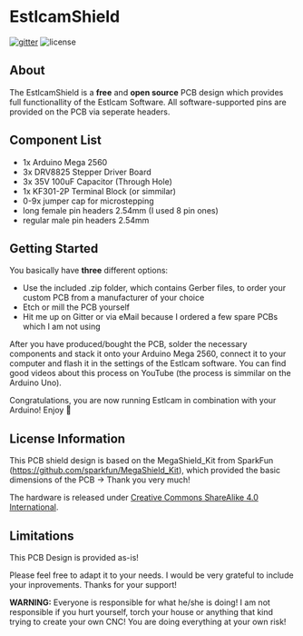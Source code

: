 # EstlcamShield
[![gitter](https://img.shields.io/gitter/room/nwjs/nw.js.svg)](https://gitter.im/EstlcamShield/community)
![license](https://img.shields.io/badge/license-CC%20BY--SA%204.0-blue.svg)

## About
The EstlcamShield is a **free** and **open source** PCB design which provides full functionallity of the Estlcam Software. All software-supported pins are provided on the PCB via seperate headers.

## Component List
- 1x Arduino Mega 2560
- 3x DRV8825 Stepper Driver Board
- 3x 35V 100uF Capacitor (Through Hole)
- 1x KF301-2P Terminal Block (or simmilar)
- 0-9x jumper cap for microstepping
- long female pin headers 2.54mm (I used 8 pin ones)
- regular male pin headers 2.54mm

## Getting Started
You basically have **three** different options:
- Use the included .zip folder, which contains Gerber files, to order your custom PCB from a manufacturer of your choice
- Etch or mill the PCB yourself
- Hit me up on Gitter or via eMail because I ordered a few spare PCBs which I am not using

After you have produced/bought the PCB, solder the necessary components and stack it onto your Arduino Mega 2560, connect it to your computer and flash it in the settings of the Estlcam software. You can find good videos about this process on YouTube (the process is simmilar on the Arduino Uno).

Congratulations, you are now running Estlcam in combination with your Arduino! Enjoy 🎉

## License Information

This PCB shield design is based on the MegaShield_Kit from SparkFun (https://github.com/sparkfun/MegaShield_Kit), which provided the basic dimensions of the PCB -> Thank you very much!

The hardware is released under [Creative Commons ShareAlike 4.0 International](https://creativecommons.org/licenses/by-sa/4.0/).

## Limitations
This PCB Design is provided as-is!

Please feel free to adapt it to your needs. I would be very grateful to include your inprovements. Thanks for your support!

**WARNING:** Everyone is responsible for what he/she is doing! I am not responsible if you hurt yourself, torch your house or anything that kind trying to create your own CNC! You are doing everything at your own risk!
